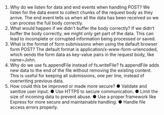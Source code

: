 1. Why do we listen for data and end events when handling POST?
We listen for the data event to collect chunks of the request body as they arrive. The
end event tells us when all the data has been received so we can process the full body
correctly.
2. What would happen if we didn't buffer the body correctly?
If we didn’t buffer the body correctly, we might only get part of the data. This can lead to
incomplete or corrupted information being processed or saved.
3. What is the format of form submissions when using the default browser form POST?
The default format is application/x-www-form-urlencoded, which sends the form data as
key-value pairs in the request body, like name=John.
4. Why do we use fs.appendFile instead of fs.writeFile?
fs.appendFile adds new data to the end of the file without removing the existing
content. This is useful for keeping all submissions, one per line, instead of overwriting
previous data.
5. How could this be improved or made more secure?
● Validate and sanitize user input.
● Use HTTPS to secure communication.
● Limit the size of incoming data to prevent abuse.
● Use a proper framework like Express for more secure and maintainable handling.
● Handle file access errors properly.